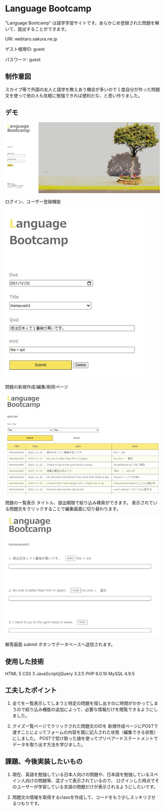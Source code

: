 # Language Bootcamp

"Language Bootcamp" は語学学習サイトです。あらかじめ登録された問題を解いて、提出することができます。

URI: webtaro.sakura.ne.jp

ゲスト様用ID: guest

パスワード: guest

  
  

## 制作意図

スカイプ等で外国の友人と語学を教えあう機会が多いので１度自分が作った問題文を使って他の人も気軽に勉強できれば便利だな、と思い作りました。

## デモ
![alt="ログイン画面"](img/login.jpg)

ログイン、ユーザー登録機能

![alt="編集画面"](img/addquiz.jpg)

問題の新規作成/編集/削除ページ

![alt="問題文リスト"](img/quizlist.jpg)

問題の一覧表示
タイトル、提出期限で絞り込み検索ができます。
表示されている問題文をクリックすることで編集画面に切り替わります。

![alt="解答画面"](img/single.jpg)

解答画面
submit ボタンでデータベースへ送信されます。


## 使用した技術
HTML 5
CSS 3
JavaScript(jQuery 3.3.1)
PHP 8.0.10
MySQL 4.9.5



## 工夫したポイント
1. 全てを一覧表示してしまうと特定の問題を探し出すのに時間がかかってしまうので絞り込み機能の追加によって、必要な情報だけを閲覧できるようにしました。

2. クイズ一覧ページでクリックされた問題文のIDを
新規作成ページにPOSTで渡すことによってフォームの内容を既に記入された状態（編集できる状態）にしました。
POSTで受け取った値を使ってプリペアードステートメントでデータを取り出す方法を学びました。

  

## 課題、今後実装したいもの

 
1. 現在、英語を勉強している日本人向けの問題や、日本語を勉強しているスペイン人向けの問題等、混ざって表示されているので、
ログインした時点でそのユーザーが学習している言語の問題だけが表示されるようにしたいです。

  

2. 問題文の情報を取得するclassを作成して、コードをもう少しスッキリさせるつもりです。

  


  
